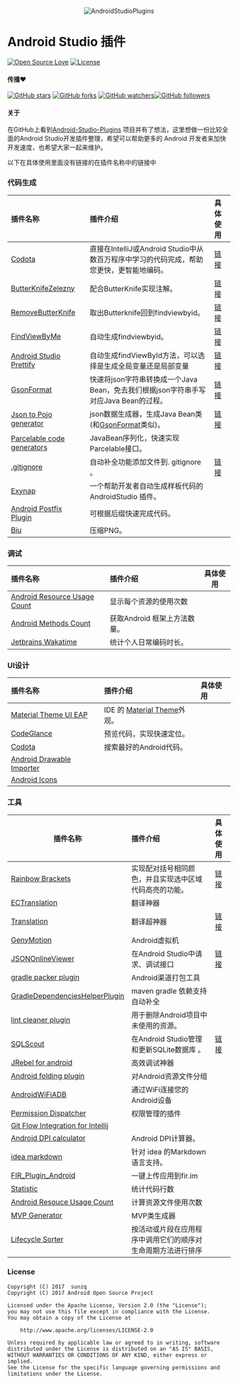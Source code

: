 <p align="center">
<img alt="AndroidStudioPlugins" src="https://github.com/sunzq19931016/Android-Studio-Plugins-cn/blob/master/assets/android_studio_plugin.png?raw=true">
</p>

# Android Studio 插件  

[![Open Source Love](https://badges.frapsoft.com/os/v1/open-source.svg?v=102)](https://opensource.org/licenses/Apache-2.0) [![License](https://img.shields.io/badge/license-Apache%202.0-blue.svg)](https://github.com/balsikandar/Android-Studio-Plugins/blob/master/LICENSE)

#### 传播:heart:

[![GitHub stars](https://img.shields.io/github/stars/sunzq19931016/Android-Studio-Plugins-cn.svg?style=social&label=Star)](https://github.com/sunzq19931016/Android-Studio-Plugins-cn) [![GitHub forks](https://img.shields.io/github/forks/sunzq19931016/Android-Studio-Plugins-cn.svg?style=social&label=Fork)](https://github.com/sunzq19931016/Android-Studio-Plugins-cn/fork) [![GitHub watchers](https://img.shields.io/github/watchers/sunzq19931016/Android-Studio-Plugins-cn.svg?style=social&label=Watch)](https://github.com/sunzq19931016/Android-Studio-Plugins-cn)[![GitHub followers](https://img.shields.io/github/followers/sunzq19931016.svg?style=social&label=Follow)](https://github.com/sunzq19931016)  

#### 关于

在GitHub上看到[Android-Studio-Plugins](https://github.com/balsikandar/Android-Studio-Plugins) 项目并有了想法，这里想做一份比较全面的Android Studio开发插件整理，希望可以帮助更多的 Android 开发者来加快开发速度，也希望大家一起来维护。

以下在具体使用里面没有链接的在插件名称中的链接中

  

### 代码生成

| 插件名称                                                     | 插件介绍                                                     | 具体使用                                                     |
| :----------------------------------------------------------- | :----------------------------------------------------------- | :----------------------------------------------------------- |
| [Codota](https://blog.codota.com/)                           | 直接在IntelliJ或Android Studio中从数百万程序中学习的代码完成，帮助您更快，更智能地编码。 | [链接](https://www.codota.com/user-guide/introduction)       |
| [ButterKnifeZelezny](https://github.com/avast/android-butterknife-zelezny) | 配合ButterKnife实现注解。                                    | [链接](https://plugins.jetbrains.com/plugin/7369-android-butterknife-zelezny) |
| [RemoveButterKnife](https://github.com/u3shadow/RemoveButterKnife) | 取出Butterknife回到findviewbyid。                            | [链接](http://www.u3coding.com/2016/06/24/androidstudio-plugin-removebutterknife-di/) |
| [FindViewByMe](https://github.com/laobie/FindViewByMe)       | 自动生成findviewbyid。                                       | [链接](https://jaeger.itscoder.com/android/2015/11/27/find-view-by-me.html) |
| [Android Studio Prettify](https://plugins.jetbrains.com/plugin/7405-android-studio-prettify) | 自动生成findViewById方法，可以选择是生成全局变量还是局部变量 | [链接](https://github.com/Haehnchen/idea-android-studio-plugin) |
| [GsonFormat](https://github.com/zzz40500/GsonFormat)         | 快速将json字符串转换成一个Java Bean，免去我们根据json字符串手写对应Java Bean的过程。 | [链接](https://plugins.jetbrains.com/plugin/7654-gsonformat) |
| [Json to Pojo generator](https://github.com/nvinayshetty/DTOnator) | json数据生成器，生成Java Bean类(和[GsonFormat](https://github.com/zzz40500/GsonFormat)类似)。 | [链接](https://plugins.jetbrains.com/plugin/7834-dto-generator) |
| [Parcelable code generators](https://github.com/mcharmas/android-parcelable-intellij-plugin) | JavaBean序列化，快速实现Parcelable接口。                     |                                                              |
| [.gitignore](https://github.com/hsz/idea-gitignore)          | 自动补全功能添加文件到. gitignore 。                         | [链接](https://plugins.jetbrains.com/plugin/7495--ignore)    |
| [Exynap](http://exynap.com/ )                                | 一个帮助开发者自动生成样板代码的 AndroidStudio 插件。        |                                                              |
| [Android Postfix Plugin](https://github.com/takahirom/android-postfix-plugin) | 可根据后缀快速完成代码。                                     |                                                              |
| [Biu](https://plugins.jetbrains.com/plugin/9788-biu)         | 压缩PNG。                                                    |                                                              |

### 调试

| 插件名称                                                     | 插件介绍                     | 具体使用 |
| :----------------------------------------------------------- | :--------------------------- | -------- |
| [Android Resource Usage Count](https://github.com/niorgai/Android-Resource-Usage-Count) | 显示每个资源的使用次数       |          |
| [Android Methods Count](https://plugins.jetbrains.com/plugin/8076-android-methods-count) | 获取Android 框架上方法数量。 |          |
| [Jetbrains Wakatime](https://github.com/wakatime/jetbrains-wakatime) | 统计个人日常编码时长。       |          |



### UI设计

| 插件名称                                                     | 插件介绍                                                     | 具体使用 |
| :----------------------------------------------------------- | :----------------------------------------------------------- | :------- |
| [Material Theme UI EAP](https://github.com/mallowigi/material-theme-jetbrains-eap) | IDE 的 [Material Theme](https://github.com/equinusocio/material-theme)外观。 |          |
| [CodeGlance](http://plugins.jetbrains.com/plugin/7275?pr=androidstudio) | 预览代码，实现快速定位。                                     |          |
| [Codota](https://plugins.jetbrains.com/plugin/7638-codota)   | 搜索最好的Android代码。                                      |          |
| [Android Drawable Importer](https://github.com/winterDroid/android-drawable-importer-intellij-plugin) |                                                              |          |
| [Android Icons](http://www.androidicons.com/)                |                                                              |          |



### 工具

| 插件名称                                                     | 插件介绍                                                     | 具体使用                                                     |
| ------------------------------------------------------------ | :----------------------------------------------------------- | :----------------------------------------------------------- |
| [Rainbow Brackets](https://github.com/izhangzhihao/intellij-rainbow-brackets) | 实现配对括号相同颜色，并且实现选中区域代码高亮的功能。       | [链接](https://plugins.jetbrains.com/plugin/10080-rainbow-brackets) |
| [ECTranslation](https://github.com/Skykai521/ECTranslation)  | 翻译神器                                                     |                                                              |
| [Translation](https://github.com/YiiGuxing/TranslationPlugin) | 翻译超神器                                                   | [链接](http://yiiguxing.github.io/TranslationPlugin/start.html) |
| [GenyMotion](https://www.genymotion.com/plugins/)            | Android虚拟机                                                |                                                              |
| [JSONOnlineViewer](https://plugins.jetbrains.com/plugin/7838-jsononlineviewer) | 在Android Studio中请求、调试接口                             | [链接](https://plugins.jetbrains.com/plugin/7838-jsononlineviewer) |
| [gradle packer plugin](https://github.com/mcxiaoke/gradle-packer-plugin) | Android渠道打包工具                                          |                                                              |
| [GradleDependenciesHelperPlugin](https://github.com/ligi/GradleDependenciesHelperPlugin) | maven gradle 依赖支持自动补全                                |                                                              |
| [lint cleaner plugin](https://github.com/marcoRS/lint-cleaner-plugin) | 用于删除Android项目中未使用的资源。                          |                                                              |
| [SQLScout](https://plugins.jetbrains.com/plugin/8322-sqlscout-sqlite-support-) | 在Android Studio管理和更新SQLite数据库 。                    | [链接](https://juejin.im/post/58e0d781a0bb9f0069ec08d3)      |
| [JRebel for android](https://plugins.jetbrains.com/plugin/7936-jrebel-for-android) | 高效调试神器                                                 |                                                              |
| [Android folding plugin](https://github.com/dmytrodanylyk/folding-plugin) | 对Android资源文件分组                                        |                                                              |
| [AndroidWiFiADB](https://github.com/pedrovgs/AndroidWiFiADB) | 通过WiFi连接您的Android设备                                  |                                                              |
| [Permission Dispatcher](https://github.com/shiraji/permissions-dispatcher-plugin) | 权限管理的插件                                               |                                                              |
| [Git Flow Integration for Intellij](https://github.com/OpherV/gitflow4idea/) |                                                              |                                                              |
| [Android DPI calculator](https://plugins.jetbrains.com/plugin/7832-android-dpi-calculator) | Android DPI计算器。                                          |                                                              |
| [idea markdown](https://github.com/nicoulaj/idea-markdown)   | 针对 idea 的Markdown语言支持。                               |                                                              |
| [FIR_Plugin_Android](https://github.com/FIRHQ/FIR_Plugin_Android) | 一键上传应用到fir.im                                         |                                                              |
| [Statistic](https://plugins.jetbrains.com/plugin/4509-statistic) | 统计代码行数                                                 |                                                              |
| [Android Resouce Usage Count](https://plugins.jetbrains.com/plugin/9885-android-resource-usage-count) | 计算资源文件使用次数                                         |                                                              |
| [MVP Generator](https://plugins.jetbrains.com/plugin/8341-mvp-generator) | MVP类生成器                                                  |                                                              |
| [Lifecycle Sorter](https://plugins.jetbrains.com/plugin/7742-lifecycle-sorter) | 按活动或片段在应用程序中调用它们的顺序对生命周期方法进行排序 |                                                              |



### License

```
Copyright (C) 2017  sunzq
Copyright (C) 2017 Android Open Source Project

Licensed under the Apache License, Version 2.0 (the "License");
you may not use this file except in compliance with the License.
You may obtain a copy of the License at

    http://www.apache.org/licenses/LICENSE-2.0

Unless required by applicable law or agreed to in writing, software
distributed under the License is distributed on an "AS IS" BASIS,
WITHOUT WARRANTIES OR CONDITIONS OF ANY KIND, either express or implied.
See the License for the specific language governing permissions and
limitations under the License.
```
